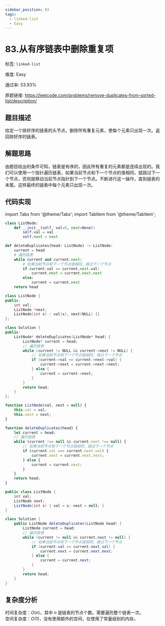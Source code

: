 ```yaml
---
sidebar_position: 83
tags:
  - linked-list
  - Easy
---
```


# 83.从有序链表中删除重复项

标签: `linked-list`

难度: Easy

通过率: 53.93%

原题链接: https://leetcode.com/problems/remove-duplicates-from-sorted-list/description/

## 题目描述
给定一个排好序的链表的头节点，删除所有重复元素，使每个元素只出现一次。返回排好序的链表。

## 解题思路
由题目给出的条件可知，链表是有序的，因此所有重复的元素都是连续出现的。我们可以使用一个指针遍历链表，如果当前节点和下一个节点的值相同，就跳过下一个节点，否则就移动当前节点指针到下一个节点。不断进行这一操作，直到链表的末尾。这样最终的链表中每个元素只出现一次。

## 代码实现
import Tabs from '@theme/Tabs';
import TabItem from '@theme/TabItem';

<Tabs>
<TabItem value="python" label="Python">

```python
class ListNode:
    def __init__(self, val=0, next=None):
        self.val = val
        self.next = next

def deleteDuplicates(head: ListNode) -> ListNode:
    current = head
    # 遍历链表
    while current and current.next:
        # 如果当前节点和下一个节点值相同，跳过下一个节点
        if current.val == current.next.val:
            current.next = current.next.next
        else:
            current = current.next
    return head
```

</TabItem>
<TabItem value="cpp" label="C++">

```cpp
class ListNode {
public:
    int val;
    ListNode *next;
    ListNode(int x) : val(x), next(NULL) {}
};

class Solution {
public:
    ListNode* deleteDuplicates(ListNode* head) {
        ListNode* current = head;
        // 遍历链表
        while (current != NULL && current->next != NULL) {
            // 如果当前节点和下一个节点值相同，跳过下一个节点
            if (current->val == current->next->val) {
                current->next = current->next->next;
            } else {
                current = current->next;
            }
        }
        return head;
    }
};
```

</TabItem>
<TabItem value="javascript" label="JavaScript">

```javascript
function ListNode(val, next = null) {
    this.val = val;
    this.next = next;
}

function deleteDuplicates(head) {
    let current = head;
    // 遍历链表
    while (current !== null && current.next !== null) {
        // 如果当前节点和下一个节点值相同，跳过下一个节点
        if (current.val === current.next.val) {
            current.next = current.next.next;
        } else {
            current = current.next;
        }
    }
    return head;
}
```

</TabItem>
<TabItem value="java" label="Java">

```java
public class ListNode {
    int val;
    ListNode next;
    ListNode(int x) { val = x; next = null; }
}

class Solution {
    public ListNode deleteDuplicates(ListNode head) {
        ListNode current = head;
        // 遍历链表
        while (current != null && current.next != null) {
            // 如果当前节点和下一个节点值相同，跳过下一个节点
            if (current.val == current.next.val) {
                current.next = current.next.next;
            } else {
                current = current.next;
            }
        }
        return head;
    }
}
```

</TabItem>
</Tabs>

## 复杂度分析
时间复杂度：$O(n)$，其中 $n$ 是链表的节点个数。需要遍历整个链表一次。  
空间复杂度：$O(1)$，没有使用额外的空间，仅使用了常量级别的内存。
